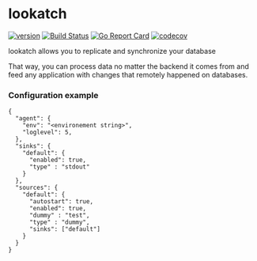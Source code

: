 # lookatch

[![version](https://img.shields.io/badge/status-alpha-orange.svg)](https://github.com/Pirionfr/**lookatch-agent**)
[![Build Status](https://travis-ci.org/Pirionfr/lookatch-agent.svg?branch=master)](https://travis-ci.org/Pirionfr/lookatch-agent)
[![Go Report Card](https://goreportcard.com/badge/github.com/Pirionfr/lookatch-agent)](https://goreportcard.com/report/github.com/Pirionfr/lookatch-agent)
[![codecov](https://codecov.io/gh/Pirionfr/lookatch-agent/branch/master/graph/badge.svg)](https://codecov.io/gh/Pirionfr/lookatch-agent)



lookatch allows you to replicate and synchronize your database

That way, you can process data no matter the backend it comes from and feed any application with changes that remotely happened on databases.


### Configuration example
```
{
  "agent": {
    "env": "<environement string>",
    "loglevel": 5,
  },
  "sinks": {
    "default": {
      "enabled": true,
      "type" : "stdout"
    }
  },
  "sources": {
    "default": {
      "autostart": true,
      "enabled": true,
      "dummy" : "test",
      "type" : "dummy",
      "sinks": ["default"]
    }
  }
}
``` 